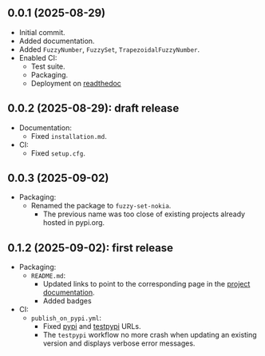 ## 0.0.1 (2025-08-29)

* Initial commit.
* Added documentation.
* Added `FuzzyNumber`, `FuzzySet`, `TrapezoidalFuzzyNumber`.
* Enabled CI:
  * Test suite.
  * Packaging.
  * Deployment on [readthedoc](https://app.readthedocs.org/)

## 0.0.2 (2025-08-29): draft release

* Documentation:
  * Fixed `installation.md`.
* CI:
  * Fixed `setup.cfg`.

## 0.0.3 (2025-09-02)

* Packaging:
  * Renamed the package to `fuzzy-set-nokia`.
    * The previous name was too close of existing projects already hosted in pypi.org.

## 0.1.2 (2025-09-02): first release

* Packaging:
  * `README.md`:
    * Updated links to point to the corresponding page in the [project documentation](https://fuzzy-set.readthedocs.io/).
    * Added badges
* CI:
  * `publish_on_pypi.yml`:
    * Fixed [pypi](https://pypi.org/p/fuzzy_set_nokia) and [testpypi](https://test.pypi.org/p/fuzzy_set_nokia) URLs.
    * The `testpypi` workflow no more crash when updating an existing version and displays verbose error messages.
